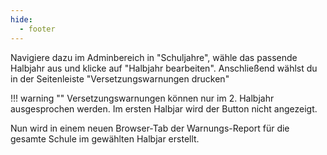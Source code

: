 ```yaml
---
hide:
  - footer
---
```


Navigiere dazu im Adminbereich in "Schuljahre", wähle das passende Halbjahr aus und klicke auf "Halbjahr bearbeiten".
Anschließend wählst du in der Seitenleiste "Versetzungswarnungen drucken"

!!! warning ""
    Versetzungswarnungen können nur im 2. Halbjahr ausgesprochen werden. Im ersten Halbjar wird der Button nicht angezeigt.

Nun wird in einem neuen Browser-Tab der Warnungs-Report für die gesamte Schule im gewählten Halbjar erstellt. 